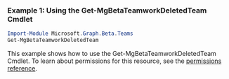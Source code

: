 ### Example 1: Using the Get-MgBetaTeamworkDeletedTeam Cmdlet
```powershell
Import-Module Microsoft.Graph.Beta.Teams
Get-MgBetaTeamworkDeletedTeam
```
This example shows how to use the Get-MgBetaTeamworkDeletedTeam Cmdlet.
To learn about permissions for this resource, see the [permissions reference](/graph/permissions-reference).
